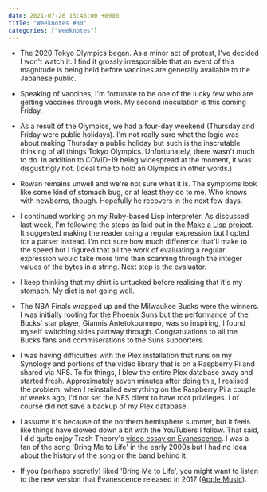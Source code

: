 ```yaml
---
date: 2021-07-26 15:46:00 +0900
title: "Weeknotes #80"
categories: ["weeknotes"]
---
```


- The 2020 Tokyo Olympics began. As a minor act of protest, I've decided I won't watch it. I find it grossly irresponsible that an event of this magnitude is being held before vaccines are generally available to the Japanese public.

- Speaking of vaccines, I'm fortunate to be one of the lucky few who are getting vaccines through work. My second inoculation is this coming Friday.

- As a result of the Olympics, we had a four-day weekend (Thursday and Friday were public holidays). I'm not really sure what the logic was about making Thursday a public holiday but such is the inscrutable thinking of all things Tokyo Olympics. Unfortunately, there wasn't much to do. In addition to COVID-19 being widespread at the moment, it was disgustingly hot. (Ideal time to hold an Olympics in other words.)

- Rowan remains unwell and we're not sure what it is. The symptoms look like some kind of stomach bug, or at least they do to me. Who knows with newborns, though. Hopefully he recovers in the next few days.

- I continued working on my Ruby-based Lisp interpreter. As discussed last week, I'm following the steps as laid out in the [Make a Lisp project](https://github.com/kanaka/mal). It suggested making the reader using a regular expression but I opted for a parser instead. I'm not sure how much difference that'll make to the speed but I figured that all the work of evaluating a regular expression would take more time than scanning through the integer values of the bytes in a string. Next step is the evaluator.

- I keep thinking that my shirt is untucked before realising that it's my stomach. My diet is not going well.

- The NBA Finals wrapped up and the Milwaukee Bucks were the winners. I was initially rooting for the Phoenix Suns but the performance of the Bucks' star player, Giannis Antetokounmpo, was so inspiring, I found myself switching sides partway through. Congratulations to all the Bucks fans and commiserations to the Suns supporters.

- I was having difficulties with the Plex installation that runs on my Synology and portions of the video library that is on a Raspberry Pi and shared via NFS. To fix things, I blew the entire Plex database away and started fresh. Approximately seven minutes after doing this, I realised the problem: when I reinstalled everything on the Raspberry Pi a couple of weeks ago, I'd not set the NFS client to have root privileges. I of course did not save a backup of my Plex database.

- I assume it's because of the northern hemisphere summer, but it feels like things have slowed down a bit with the YouTubers I follow. That said, I did quite enjoy Trash Theory's [video essay on Evanescence](https://www.youtube.com/watch?v=HU9PP240Qjc). I was a fan of the song 'Bring Me to Life' in the early 2000s but I had no idea about the history of the song or the band behind it.

- If you (perhaps secretly) liked 'Bring Me to Life', you might want to listen to the new version that Evanescence released in 2017 ([Apple Music](https://music.apple.com/us/album/bring-me-to-life-synthesis/1281271863?i=1281272111)).

